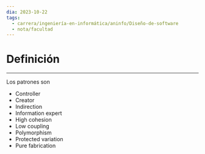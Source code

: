 ```yaml
---
dia: 2023-10-22
tags:
  - carrera/ingeniería-en-informática/aninfo/Diseño-de-software
  - nota/facultad
---
```

# Definición
---
Los patrones son
* Controller
* Creator
* Indirection
* Information expert
* High cohesion
* Low coupling
* Polymorphism
* Protected variation
* Pure fabrication
